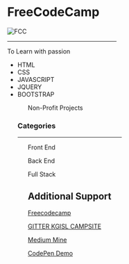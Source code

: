 <h1>FreeCodeCamp</h1> <img src="https://github.com/Mskarthi/FCC/blob/img/download.png" alt="FCC">
<hr/ width="50%">
<p>To Learn with passion</p>

<ul>
<li>HTML</li>
<li>CSS</li>
<li>JAVASCRIPT</li>
<li>JQUERY</li>
<li>BOOTSTRAP</li>
</ul>

<ul>
<ol>Non-Profit Projects</ol>

<h3>Categories</h3>
<hr/ width="50%">
<ol>Front End</ol>
<ol>Back End</ol>
<ol>Full Stack</ol>
<ul>

<h2> Additional Support</h2>

<p><a href="https://www.freecodecamp.com/" target="_blank">Freecodecamp </a></p>

<p><a href="https://gitter.im/kgisl/campsite" target="_blank">GITTER KGISL CAMPSITE</a></p>

<p><a href="https://medium.com/@mskarthi95" target="_blank">Medium Mine</a></p>

<p><a href="https://codepen.io/mskarthi95/" target="_blank">CodePen Demo</a></p>



